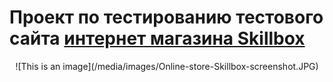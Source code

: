 # Проект по тестированию тестового сайта [интернет магазина Skillbox](https://intershop4.skillbox.ru/)
<p align="center">
![This is an image](/media/images/Online-store-Skillbox-screenshot.JPG)</p>
